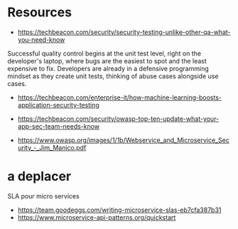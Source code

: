 # Resources

- https://techbeacon.com/security/security-testing-unlike-other-qa-what-you-need-know

Successful quality control begins at the unit test level, right on the developer's laptop, where bugs are the easiest to spot and the least expensive to fix. Developers are already in a defensive programming mindset as they create unit tests, thinking of abuse cases alongside use cases.

- https://techbeacon.com/enterprise-it/how-machine-learning-boosts-application-security-testing
- https://techbeacon.com/security/owasp-top-ten-update-what-your-app-sec-team-needs-know

- https://www.owasp.org/images/1/1b/Webservice_and_Microservice_Security_-_Jim_Manico.pdf


# a deplacer 
SLA pour micro services
- https://team.goodeggs.com/writing-microservice-slas-eb7cfa387b31
- https://www.microservice-api-patterns.org/quickstart
